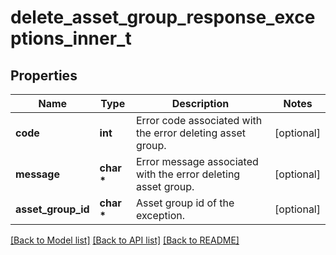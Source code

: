 # delete_asset_group_response_exceptions_inner_t

## Properties
Name | Type | Description | Notes
------------ | ------------- | ------------- | -------------
**code** | **int** | Error code associated with the error deleting asset group. | [optional] 
**message** | **char \*** | Error message associated with the error deleting asset group. | [optional] 
**asset_group_id** | **char \*** | Asset group id of the exception. | [optional] 

[[Back to Model list]](../README.md#documentation-for-models) [[Back to API list]](../README.md#documentation-for-api-endpoints) [[Back to README]](../README.md)



